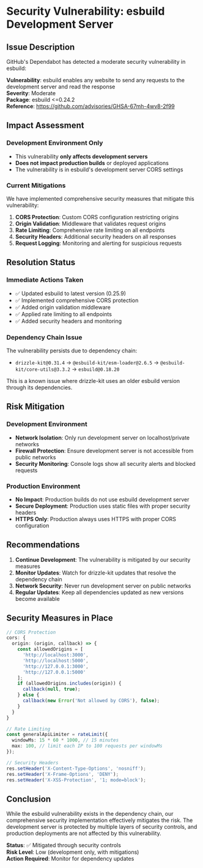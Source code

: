 # Security Vulnerability: esbuild Development Server

## Issue Description

GitHub's Dependabot has detected a moderate security vulnerability in esbuild:

**Vulnerability**: esbuild enables any website to send any requests to the development server and read the response  
**Severity**: Moderate  
**Package**: esbuild <=0.24.2  
**Reference**: https://github.com/advisories/GHSA-67mh-4wv8-2f99

## Impact Assessment

### Development Environment Only
- This vulnerability **only affects development servers**
- **Does not impact production builds** or deployed applications
- The vulnerability is in esbuild's development server CORS settings

### Current Mitigations
We have implemented comprehensive security measures that mitigate this vulnerability:

1. **CORS Protection**: Custom CORS configuration restricting origins
2. **Origin Validation**: Middleware that validates request origins
3. **Rate Limiting**: Comprehensive rate limiting on all endpoints
4. **Security Headers**: Additional security headers on all responses
5. **Request Logging**: Monitoring and alerting for suspicious requests

## Resolution Status

### Immediate Actions Taken
- ✅ Updated esbuild to latest version (0.25.9)
- ✅ Implemented comprehensive CORS protection
- ✅ Added origin validation middleware
- ✅ Applied rate limiting to all endpoints
- ✅ Added security headers and monitoring

### Dependency Chain Issue
The vulnerability persists due to dependency chain:
- `drizzle-kit@0.31.4` → `@esbuild-kit/esm-loader@2.6.5` → `@esbuild-kit/core-utils@3.3.2` → `esbuild@0.18.20`

This is a known issue where drizzle-kit uses an older esbuild version through its dependencies.

## Risk Mitigation

### Development Environment
- **Network Isolation**: Only run development server on localhost/private networks
- **Firewall Protection**: Ensure development server is not accessible from public networks
- **Security Monitoring**: Console logs show all security alerts and blocked requests

### Production Environment
- **No Impact**: Production builds do not use esbuild development server
- **Secure Deployment**: Production uses static files with proper security headers
- **HTTPS Only**: Production always uses HTTPS with proper CORS configuration

## Recommendations

1. **Continue Development**: The vulnerability is mitigated by our security measures
2. **Monitor Updates**: Watch for drizzle-kit updates that resolve the dependency chain
3. **Network Security**: Never run development server on public networks
4. **Regular Updates**: Keep all dependencies updated as new versions become available

## Security Measures in Place

```typescript
// CORS Protection
cors: {
  origin: (origin, callback) => {
    const allowedOrigins = [
      'http://localhost:3000',
      'http://localhost:5000',
      'http://127.0.0.1:3000',
      'http://127.0.0.1:5000'
    ];
    if (allowedOrigins.includes(origin)) {
      callback(null, true);
    } else {
      callback(new Error('Not allowed by CORS'), false);
    }
  }
}

// Rate Limiting
const generalApiLimiter = rateLimit({
  windowMs: 15 * 60 * 1000, // 15 minutes
  max: 100, // limit each IP to 100 requests per windowMs
});

// Security Headers
res.setHeader('X-Content-Type-Options', 'nosniff');
res.setHeader('X-Frame-Options', 'DENY');
res.setHeader('X-XSS-Protection', '1; mode=block');
```

## Conclusion

While the esbuild vulnerability exists in the dependency chain, our comprehensive security implementation effectively mitigates the risk. The development server is protected by multiple layers of security controls, and production deployments are not affected by this vulnerability.

**Status**: ✅ Mitigated through security controls  
**Risk Level**: Low (development only, with mitigations)  
**Action Required**: Monitor for dependency updates
